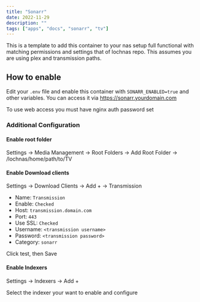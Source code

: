 ```yaml
---
title: "Sonarr"
date: 2022-11-29
description: ""
tags: ["apps", "docs", "sonarr", "tv"]
---
```


This is a template to add this container to your nas setup full functional with matching permissions and settings that of lochnas repo. This assumes you are using plex and transmission paths.

## How to enable

Edit your `.env` file and enable this container with `SONARR_ENABLED=true` and other variables. You can access it via https://sonarr.yourdomain.com

To use web access you must have nginx auth password set

### Additional Configuration

#### Enable root folder

Settings -> Media Management -> Root Folders -> Add Root Folder -> /lochnas/home/path/to/TV

#### Enable Download clients

Settings -> Download Clients -> Add + -> Transmission

 - Name: `Transmission`
 - Enable: `Checked`
 - Host: `transmission.domain.com`
 - Port: `443`
 - Use SSL: `Checked`
 - Username: `<transmission username>`
 - Password: `<transmission password>`
 - Category: `sonarr`

Click test, then Save

#### Enable Indexers

Settings -> Indexers -> Add +

Select the indexer your want to enable and configure